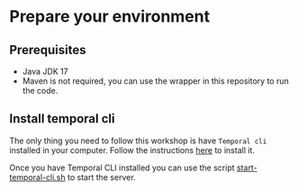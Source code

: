 # Prepare your environment

## Prerequisites
- Java JDK 17
- Maven is not required, you can use the wrapper in this repository to run the code.

## Install temporal cli

The only thing you need to follow this workshop is have `Temporal cli` installed in your computer.
Follow the instructions [here](https://docs.temporal.io/cli#install) to install it. 


Once you have Temporal CLI installed you can use the script [start-temporal-cli.sh](./start-temporal-cli.sh) to start the 
server.

